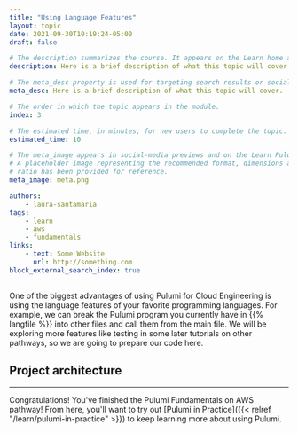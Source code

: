 ```yaml
---
title: "Using Language Features"
layout: topic
date: 2021-09-30T10:19:24-05:00
draft: false

# The description summarizes the course. It appears on the Learn home and module index pages.
description: Here is a brief description of what this topic will cover.

# The meta_desc property is used for targeting search results or social-media previews.
meta_desc: Here is a brief description of what this topic will cover.

# The order in which the topic appears in the module.
index: 3

# The estimated time, in minutes, for new users to complete the topic.
estimated_time: 10

# The meta_image appears in social-media previews and on the Learn Pulumi home page.
# A placeholder image representing the recommended format, dimensions and aspect
# ratio has been provided for reference.
meta_image: meta.png

authors:
    - laura-santamaria
tags:
    - learn
    - aws
    - fundamentals
links:
    - text: Some Website
      url: http://something.com
block_external_search_index: true
---
```


One of the biggest advantages of using Pulumi for Cloud Engineering is using the
language features of your favorite programming languages. For example, we can
break the Pulumi program you currently have in {{% langfile %}} into other files
and call them from the main file. We will be exploring more features like
testing in some later tutorials on other pathways, so we are going to prepare
our code here.

## Project architecture



---

Congratulations! You've finished the Pulumi Fundamentals on AWS pathway! From
here, you'll want to try out [Pulumi in
Practice]({{< relref "/learn/pulumi-in-practice" >}}) to keep learning more
about using Pulumi.
